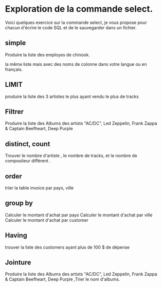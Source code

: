 # Exploration de la commande select.

Voici quelques exercice sur la commande select, je vous propose pour chacun d'écrire le code SQL et de le sauvegarder dans un fichier.

## simple

Produire la liste des employes de chinook.

la même liste mais avec des noms de colonne dans votre langue ou en français.

## LIMIT

produire la liste des 3  artistes le plus ayant vendu le plus de tracks


## Filtrer
Produire la liste des Albums des artists "AC/DC", Led Zeppelin, Frank Zappa & Captain Beefheart, Deep Purple


## distinct, count

Trouver le nombre d'artiste , le nombre de tracks, et le nombre de compositeur différent .

## order
trier la table invoice par pays, ville

## group by

Calculer le montant d'achat par pays
Calculer le montant d'achat par ville
Calculer le montant d'achat par customer

## Having
trouver la liste des customers ayant plus de 100 $ de dépense


## Jointure

Produire la liste des Albums des artists "AC/DC", Led Zeppelin, Frank Zappa & Captain Beefheart, Deep Purple ,Trier le nom d'albums.
